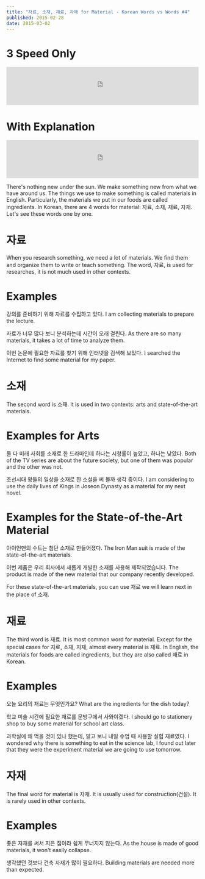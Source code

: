 ```yaml
---
title: "자료, 소재, 재료, 자재 for Material - Korean Words vs Words #4"
published: 2015-02-28
date: 2015-03-02
---
```


#  3 Speed Only

<iframe id="audio_iframe" src="https://www.podbean.com/media/player/tprj4-541ef9/initByJs/1/auto/1?skin=8" width="100%" height="100" frameborder="0" scrolling="no"></iframe>

#  With Explanation

<iframe id="audio_iframe" src="https://www.podbean.com/media/player/235rx-541efb/initByJs/1/auto/1?skin=8" width="100%" height="100" frameborder="0" scrolling="no"></iframe>

There's nothing new under the sun. We make something new from what we have around us. The things we use to make something is called materials in English. Particularly, the materials we put in our foods are called ingredients. In Korean, there are 4 words for material: 자료, 소재, 재료, 자재. Let's see these words one by one.

#  자료

When you research something, we need a lot of materials. We find them and organize them to write or teach something. The word, 자료, is used for researches, it is not much used in other contexts.

#  Examples

강의를 준비하기 위해 자료를 수집하고 있다.
I am collecting materials to prepare the lecture.

자료가 너무 많다 보니 분석하는데 시간이 오래 걸린다.
As there are so many materials, it takes a lot of time to analyze them.

이번 논문에 필요한 자료를 찾기 위해 인터넷을 검색해 보았다.
I searched the Internet to find some material for my paper.

#  소재

The second word is 소재. It is used in two contexts: arts and state-of-the-art materials.

#  Examples for Arts

둘 다 미래 사회를 소재로 한 드라마인데 하나는 시청률이 높았고, 하나는 낮았다.
Both of the TV series are about the future society, but one of them was popular and the other was not.

조선시대 왕들의 일상을 소재로 한 소설을 써 볼까 생각 중이다.
I am considering to use the daily lives of Kings in Joseon Dynasty as a material for my next novel.

#  Examples for the State-of-the-Art Material

아이언맨의 수트는 첨단 소재로 만들어졌다.
The Iron Man suit is made of the state-of-the-art materials.

이번 제품은 우리 회사에서 새롭게 개발한 소재를 사용해 제작되었습니다.
The product is made of the new material that our company recently developed.

For these state-of-the-art materials, you can use 재료 we will learn next in the place of 소재.

#  재료

The third word is 재료. It is most common word for material. Except for the special cases for 자료, 소재, 자재, almost every material is 재료. In English, the materials for foods are called ingredients, but they are also called 재료 in Korean.

#  Examples

오늘 요리의 재료는 무엇인가요?
What are the ingredients for the dish today?

학교 미술 시간에 필요한 재료를 문방구에서 사와야겠다.
I should go to stationery shop to buy some material for school art class.

과학실에 왜 먹을 것이 있나 했는데, 알고 보니 내일 수업 때 사용할 실험 재료였다.
I wondered why there is something to eat in the science lab, I found out later that they were the experiment material we are going to use tomorrow.

#  자재

The final word for material is 자재. It is usually used for construction(건설). It is rarely used in other contexts.

#  Examples

좋은 자재를 써서 지은 집이라 쉽게 무너지지 않는다.
As the house is made of good materials, it won't easily collapse.

생각했던 것보다 건축 자재가 많이 필요하다.
Building materials are needed more than expected.
